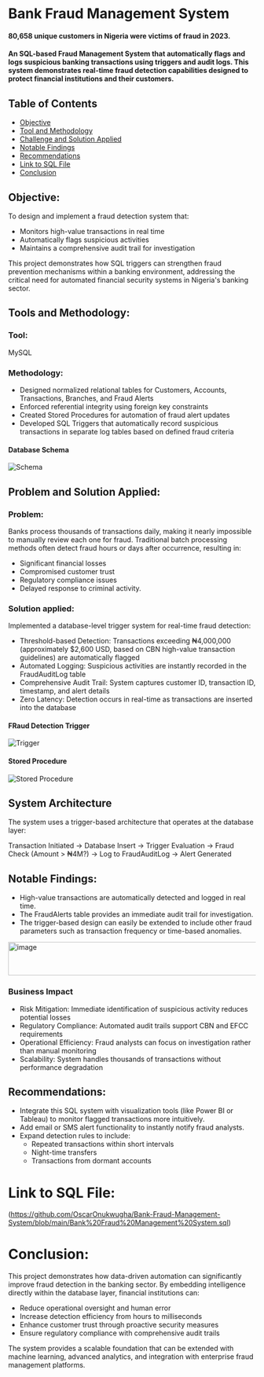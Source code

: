 # Bank Fraud Management System
#### 80,658 unique customers in Nigeria were victims of fraud in 2023.

#### An SQL-based Fraud Management System that automatically flags and logs suspicious banking transactions using triggers and audit logs. This system demonstrates real-time fraud detection capabilities designed to protect financial institutions and their customers.

## Table of Contents

- [Objective](#objective)
- [Tool and Methodology](#tools-and-methodology)
- [Challenge and Solution Applied](#challenge-and-solution-applied)
- [Notable Findings](#analysis-findings)
- [Recommendations](#recommendations)
- [Link to SQL File](#link-to-sql-file)
- [Conclusion ](#conclusion)

## Objective:

To design and implement a fraud detection system that:
- Monitors high-value transactions in real time
- Automatically flags suspicious activities
- Maintains a comprehensive audit trail for investigation

This project demonstrates how SQL triggers can strengthen fraud prevention mechanisms within a banking environment, addressing the critical need for automated financial security systems in Nigeria's banking sector.

## Tools and Methodology:
### Tool: 
MySQL

### Methodology:
- Designed normalized relational tables for Customers, Accounts, Transactions, Branches, and Fraud Alerts
- Enforced referential integrity using foreign key constraints
- Created Stored Procedures for automation of fraud alert updates
- Developed SQL Triggers that automatically record suspicious transactions in separate log tables based on defined fraud criteria

#### Database Schema
![Schema](https://github.com/user-attachments/assets/10739685-b056-4c4d-a998-902148b995f5)

## Problem and Solution Applied:
### Problem:
Banks process thousands of transactions daily, making it nearly impossible to manually review each one for fraud. Traditional batch processing methods often detect fraud hours or days after occurrence, resulting in:
- Significant financial losses
- Compromised customer trust
- Regulatory compliance issues
- Delayed response to criminal activity.

### Solution applied: 
Implemented a database-level trigger system for real-time fraud detection:
- Threshold-based Detection: Transactions exceeding ₦4,000,000 (approximately $2,600 USD, based on CBN high-value transaction guidelines) are automatically flagged
- Automated Logging: Suspicious activities are instantly recorded in the FraudAuditLog table
- Comprehensive Audit Trail: System captures customer ID, transaction ID, timestamp, and alert details
- Zero Latency: Detection occurs in real-time as transactions are inserted into the database
#### FRaud Detection Trigger
![Trigger](https://github.com/user-attachments/assets/c3f9343a-211e-4e70-82ce-4bea56753fd7)

#### Stored Procedure
![Stored Procedure](https://github.com/user-attachments/assets/4344dde8-2dce-4908-b72e-6e3c5a467052)

## System Architecture
The system uses a trigger-based architecture that operates at the database layer:

Transaction Initiated → Database Insert → Trigger Evaluation → 
Fraud Check (Amount > ₦4M?) → Log to FraudAuditLog → Alert Generated

## Notable Findings:
- High-value transactions are automatically detected and logged in real time.
- The FraudAlerts table provides an immediate audit trail for investigation.
- The trigger-based design can easily be extended to include other fraud parameters such as transaction frequency or time-based anomalies.

<img width="533" height="68" alt="image" src="https://github.com/user-attachments/assets/7824ace0-c97f-4357-b62e-a843d7b589eb" />
  

### Business Impact
- Risk Mitigation: Immediate identification of suspicious activity reduces potential losses
- Regulatory Compliance: Automated audit trails support CBN and EFCC requirements
- Operational Efficiency: Fraud analysts can focus on investigation rather than manual monitoring
- Scalability: System handles thousands of transactions without performance degradation

## Recommendations:

- Integrate this SQL system with visualization tools (like Power BI or Tableau) to monitor flagged transactions more intuitively.
- Add email or SMS alert functionality to instantly notify fraud analysts.
- Expand detection rules to include:
  - Repeated transactions within short intervals
  - Night-time transfers
  - Transactions from dormant accounts
    
# Link to SQL File: 

(https://github.com/OscarOnukwugha/Bank-Fraud-Management-System/blob/main/Bank%20Fraud%20Management%20System.sql)

# Conclusion:

This project demonstrates how data-driven automation can significantly improve fraud detection in the banking sector. By embedding intelligence directly within the database layer, financial institutions can:
- Reduce operational oversight and human error
- Increase detection efficiency from hours to milliseconds
- Enhance customer trust through proactive security measures
- Ensure regulatory compliance with comprehensive audit trails

The system provides a scalable foundation that can be extended with machine learning, advanced analytics, and integration with enterprise fraud management platforms.
